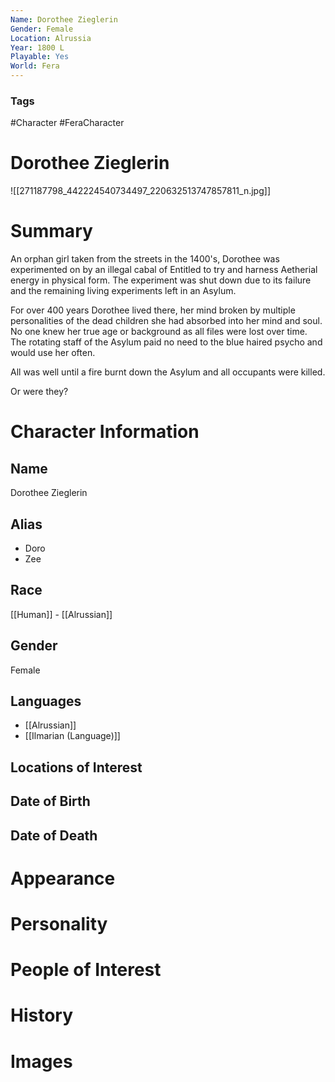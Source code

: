 ```yaml
---
Name: Dorothee Zieglerin
Gender: Female
Location: Alrussia
Year: 1800 L
Playable: Yes
World: Fera
---
```


### Tags
#Character #FeraCharacter

# Dorothee Zieglerin
![[271187798_442224540734497_220632513747857811_n.jpg]]

# Summary
An orphan girl taken from the streets in the 1400's, Dorothee was experimented on by an illegal cabal of Entitled to try and harness Aetherial energy in physical form. The experiment was shut down due to its failure and the remaining living experiments left in an Asylum.

For over 400 years Dorothee lived there, her mind broken by multiple personalities of the dead children she had absorbed into her mind and soul. No one knew her true age or background as all files were lost over time. The rotating staff of the Asylum paid no need to the blue haired psycho and would use her often.

All was well until a fire burnt down the Asylum and all occupants were killed.

Or were they?

# Character Information

## Name
Dorothee Zieglerin

## Alias
- Doro
- Zee

## Race
[[Human]] - [[Alrussian]]

## Gender
Female

## Languages
- [[Alrussian]]
- [[Ilmarian (Language)]]

## Locations of Interest

## Date of Birth

## Date of Death

# Appearance

# Personality

# People of Interest

# History

# Images
